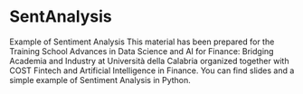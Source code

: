 # SentAnalysis
Example of Sentiment Analysis
This material has been prepared for the  Training School Advances in Data Science and 
AI for Finance: Bridging Academia and Industry at Università della Calabria organized together 
with COST Fintech and Artificial Intelligence in Finance.
You can find slides and a simple example of Sentiment Analysis in Python.
